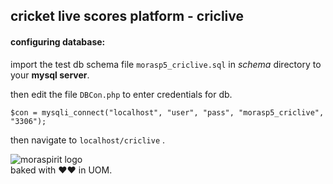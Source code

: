 ## cricket live scores platform - **criclive**

#### configuring database:
import the test db schema file `morasp5_criclive.sql` in *schema* directory to your **mysql server**.

then edit the file `DBCon.php` to enter credentials for db.

```
$con = mysqli_connect("localhost", "user", "pass", "morasp5_criclive", "3306");

```

then navigate to `localhost/criclive` .

![moraspirit logo](http://moraspirit.com/sites/default/files/msp_text_logo_300.png)  
baked with ♥♥ in UOM.

